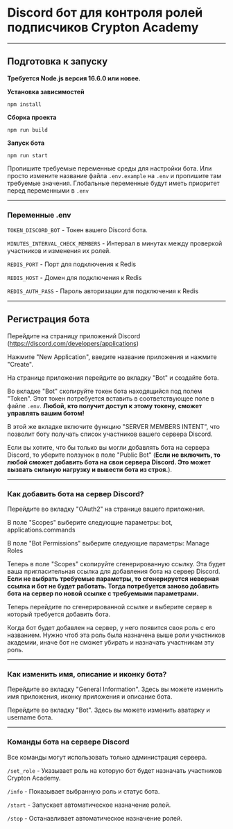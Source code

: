 # Discord бот для контроля ролей подписчиков Crypton Academy

***

## Подготовка к запуску

**Требуется Node.js версия 16.6.0 или новее.**

**Установка зависимостей**

`npm install`

**Сборка проекта**

`npm run build`

**Запуск бота**

`npm run start`

Пропишите требуемые переменные среды для настройки бота. Или просто измените название файла `.env.example` на `.env` и пропишите там требуемые значения. Глобальные переменные будут иметь приоритет перед переменными в `.env`

****

### Переменные .env

`TOKEN_DISCORD_BOT` - Токен вашего Discord бота.

`MINUTES_INTERVAL_CHECK_MEMBERS` - Интервал в минутах между проверкой участников и изменения их ролей.

`REDIS_PORT` - Порт для подключения к Redis

`REDIS_HOST` - Домен для подключения к Redis

`REDIS_AUTH_PASS` - Пароль авторизации для подключения к Redis

***

## Регистрация бота

Перейдите на страницу приложений Discord (https://discord.com/developers/applications)

Нажмите "New Application", введите название приложения и нажмите "Create".

На странице приложения перейдите во вкладку "Bot" и создайте бота.

Во вкладке "Bot" скопируйте токен бота находящийся под полем "Token". Этот токен потребуется вставить в соответствующее поле в файле `.env`. **Любой, кто получит доступ к этому токену, сможет управлять вашим ботом!**

В этой же вкладке включите функцию "SERVER MEMBERS INTENT", что позволит боту получать список участников вашего сервера Discord.

Если вы хотите, что бы только вы могли добавлять бота на сервера Discord, то уберите ползунок в поле "Public Bot" (**Если не включить, то любой сможет добавить бота на свои сервера Discord. Это может вызвать сильную нагрузку и вывести бота из строя.**).

***

### Как добавить бота на сервер Discord?

Перейдите во вкладку "OAuth2" на странице вашего приложения.

В поле "Scopes" выберите следующие параметры: bot, applications.commands

В поле "Bot Permissions" выберите следующие параметры: Manage Roles

Теперь в поле "Scopes" скопируйте сгенерированную ссылку. Эта будет ваша пригласительная ссылка для добавления бота на сервер Discord. **Если не выбрать требуемые параметры, то сгенерируется неверная ссылка и бот не будет работать. Тогда потребуется заново добавить бота на сервер по новой ссылке с требуемыми параметрами.**

Теперь перейдите по сгенерированной ссылке и выберите сервер в который требуется добавить бота.

Когда бот будет добавлен на сервер, у него появится своя роль с его названием. Нужно чтоб эта роль была назначена выше роли участников академии, иначе бот не сможет убирать и назначать участникам эту роль.

***

### Как изменить имя, описание и иконку бота?

Перейдите во вкладку "General Information". Здесь вы можете изменить имя приложения, иконку приложения и описание бота.

Перейдите во вкладку "Bot". Здесь вы можете изменить аватарку и username бота.

***

### Команды бота на сервере Discord

Все команды могут использовать только администрация сервера.

`/set_role` - Указывает роль на которую бот будет назначать участников Crypton Academy.

`/info` - Показывает выбранную роль и статус бота.

`/start` - Запускает автоматическое назначение ролей.

`/stop` - Останавливает автоматическое назначение ролей.
